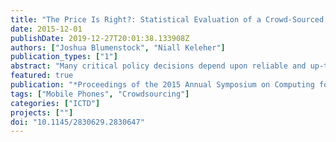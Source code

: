 ```yaml
---
title: "The Price Is Right?: Statistical Evaluation of a Crowd-Sourced Market Information System in Liberia"
date: 2015-12-01
publishDate: 2019-12-27T20:01:38.133908Z
authors: ["Joshua Blumenstock", "Niall Keleher"]
publication_types: ["1"]
abstract: "Many critical policy decisions depend upon reliable and up-to-date information on market prices. Such data are used to construct consumer price indices, measure inflation, detect food insecurity, and influence macroeconomic policy. In developing countries, where many of these problems are most acute, reliable market price information can be hard to come by. Here, we evaluate data from Premise, a new technology for measuring price information using crowd-sourced data contributed by local citizens. Our evaluation focuses on Liberia, a country with a history of economic and political instability. Using data from Premise, which recently began data collection in Liberia, we analyze tens of thousands of individual price observations collected at hundreds of different locations in Monrovia. We illustrate how these data can be used to construct composite market price indices, and compare these constructed indices and prices for individual products to \"ground truth\" data from the Central Bank of Liberia and the United Nations World Food Programme. Our results indicate that the crowd-sourced price data correlates well with traditional price indices. However, we find statistically and economically significant deviations from traditional measures that require deeper investigation. We conclude by discussing how indices based on Premise data can be further improved with simple supervised learning methods that use traditional low-frequency data to calibrate and cross-validate the high-frequency Premise-based indices."
featured: true
publication: "*Proceedings of the 2015 Annual Symposium on Computing for Development*"
tags: ["Mobile Phones", "Crowdsourcing"]
categories: ["ICTD"]
projects: [""]
doi: "10.1145/2830629.2830647"
---
```


